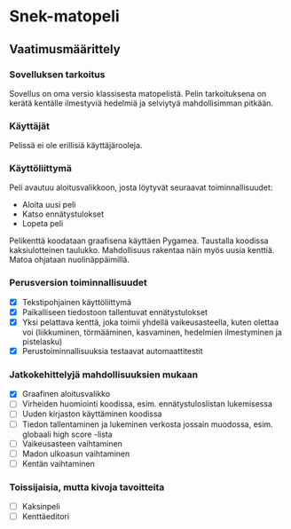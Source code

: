 # Snek-matopeli

## Vaatimusmäärittely

### Sovelluksen tarkoitus

Sovellus on oma versio klassisesta matopelistä. Pelin tarkoituksena on kerätä kentälle ilmestyviä hedelmiä ja selviytyä mahdollisimman
pitkään.

### Käyttäjät

Pelissä ei ole erillisiä käyttäjärooleja.

### Käyttöliittymä

Peli avautuu aloitusvalikkoon, josta löytyvät seuraavat toiminnallisuudet:

- Aloita uusi peli
- Katso ennätystulokset
- Lopeta peli

Pelikenttä koodataan graafisena käyttäen Pygamea. Taustalla koodissa kaksiulotteinen taulukko. Mahdollisuus rakentaa näin myös uusia
kenttiä. Matoa ohjataan nuolinäppäimillä.

### Perusversion toiminnallisuudet

- [x] Tekstipohjainen käyttöliittymä
- [x] Paikalliseen tiedostoon tallentuvat ennätystulokset
- [x] Yksi pelattava kenttä, joka toimii yhdellä vaikeusasteella, kuten olettaa voi (liikkuminen, törmääminen, kasvaminen, hedelmien ilmestyminen ja pistelasku)
- [x] Perustoiminnallisuuksia testaavat automaattitestit

### Jatkokehittelyjä mahdollisuuksien mukaan

- [x] Graafinen aloitusvalikko
- [ ] Virheiden huomiointi koodissa, esim. ennätystuloslistan lukemisessa
- [ ] Uuden kirjaston käyttäminen koodissa
- [ ] Tiedon tallentaminen ja lukeminen verkosta jossain muodossa, esim. globaali high score -lista
- [ ] Vaikeusasteen vaihtaminen
- [ ] Madon ulkoasun vaihtaminen
- [ ] Kentän vaihtaminen

### Toissijaisia, mutta kivoja tavoitteita

- [ ] Kaksinpeli
- [ ] Kenttäeditori
